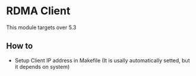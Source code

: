 # RDMA Client

This module targets over 5.3

## How to

* Setup Client IP address in Makefile (It is usally automatically setted, but it depends on system)

